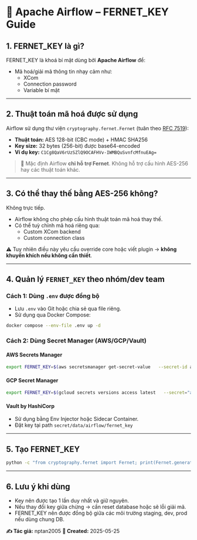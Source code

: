 
# 🔐 Apache Airflow – FERNET_KEY Guide

## 1. FERNET_KEY là gì?

FERNET_KEY là khoá bí mật dùng bởi **Apache Airflow** để:
- Mã hoá/giải mã thông tin nhạy cảm như:
  - XCom
  - Connection password
  - Variable bí mật

---

## 2. Thuật toán mã hoá được sử dụng

Airflow sử dụng thư viện `cryptography.fernet.Fernet` (tuân theo [RFC 7519](https://tools.ietf.org/html/rfc7519)):

- **Thuật toán:** AES 128-bit (CBC mode) + HMAC SHA256
- **Key size:** 32 bytes (256-bit) được base64-encoded
- **Ví dụ key:** `C1Cg8QaV6rUzSZlQ9OCAFHVv-IWMBQuSvnfcMfnuEAg=`

> 📌 Mặc định Airflow **chỉ hỗ trợ Fernet**. Không hỗ trợ cấu hình AES-256 hay các thuật toán khác.

---

## 3. Có thể thay thế bằng AES-256 không?

Không trực tiếp.

- Airflow không cho phép cấu hình thuật toán mã hoá thay thế.
- Có thể tuỳ chỉnh mã hoá riêng qua:
  - Custom XCom backend
  - Custom connection class

⚠️ Tuy nhiên điều này yêu cầu override core hoặc viết plugin → **không khuyến khích nếu không cần thiết**.

---

## 4. Quản lý `FERNET_KEY` theo nhóm/dev team

### Cách 1: Dùng `.env` được đồng bộ
- Lưu `.env` vào Git hoặc chia sẻ qua file riêng.
- Sử dụng qua Docker Compose:

```bash
docker compose --env-file .env up -d
```

### Cách 2: Dùng Secret Manager (AWS/GCP/Vault)

#### AWS Secrets Manager

```bash
export FERNET_KEY=$(aws secretsmanager get-secret-value   --secret-id airflow/fernet_key   --query SecretString --output text)
```

#### GCP Secret Manager

```bash
export FERNET_KEY=$(gcloud secrets versions access latest   --secret="airflow-fernet")
```

#### Vault by HashiCorp

- Sử dụng bằng Env Injector hoặc Sidecar Container.
- Đặt key tại path `secret/data/airflow/fernet_key`

---

## 5. Tạo FERNET_KEY

```bash
python -c "from cryptography.fernet import Fernet; print(Fernet.generate_key().decode())"
```

---

## 6. Lưu ý khi dùng

- Key nên được tạo 1 lần duy nhất và giữ nguyên.
- Nếu thay đổi key giữa chừng → cần reset database hoặc sẽ lỗi giải mã.
- FERNET_KEY nên được đồng bộ giữa các môi trường staging, dev, prod nếu dùng chung DB.

**✍️ Tác giả:** nptan2005
**📅 Created:** 2025-05-25
